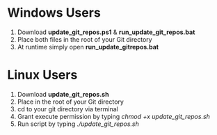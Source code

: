 # Windows Users
1. Download **update_git_repos.ps1** & **run_update_git_repos.bat** 
2. Place both files in the root of your Git directory
3. At runtime simply open **run_update_gitrepos.bat**

# Linux Users
1. Download **update_git_repos.sh**
2. Place in the root of your Git directory
3. cd to your git directory via terminal
4. Grant execute permission by typing _chmod +x update_git_repos.sh_
5. Run script by typing _./update_git_repos.sh_
